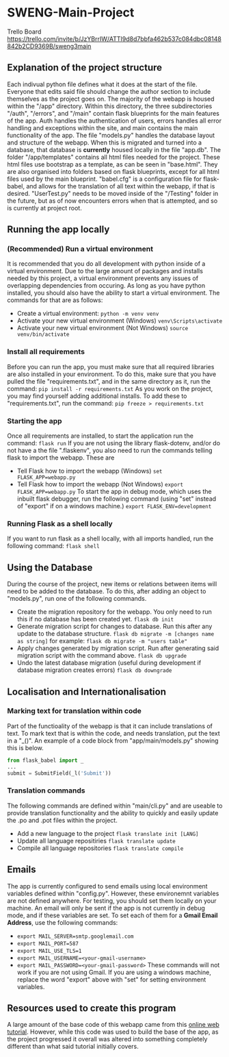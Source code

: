 # SWENG-Main-Project

Trello Board 
https://trello.com/invite/b/JzYBrrIW/ATTI9d8d7bbfa462b537c084dbc08148842b2CD9369B/sweng3main

## Explanation of the project structure
Each indivual python file defines what it does at the start of the file. Everyone that edits said file should change the author section to include themselves as the project goes on.
The majority of the webapp is housed within the "/app" directory. Within this directory, the three subdirectories "/auth", "/errors", and "/main" contain flask blueprints for the main features of the app. Auth handles the authentication of users, errors handles all error handling and exceptions within the site, and main contains the main functionality of the app.
The file "models.py" handles the database layout and structure of the webapp. When this is migrated and turned into a database, that database is __currently__ housed locally in the file "app.db".
The folder "/app/templates" contains all html files needed for the project. These html files use bootstrap as a template, as can be seen in "base.html". They are also organised into folders based on flask blueprints, except for all html files used by the main blueprint.
"babel.cfg" is a configuration file for flask-babel, and allows for the translation of all text within the webapp, if that is desired.
"UserTest.py" needs to be moved inside of the "/Testing" folder in the future, but as of now encounters errors when that is attempted, and so is currently at project root.

## Running the app locally
### (Recommended) Run a virtual environment
It is recommended that you do all development with python inside of a virtual environment. 
Due to the large amount of packages and installs needed by this project, a virtual environment prevents any issues of overlapping dependencies from occuring.
As long as you have python installed, you should also have the ability to start a virtual environment. The commands for that are as follows:
* Create a virtual environment:
	`python -m venv venv`
* Activate your new virtual environment (Windows)
	`venv\Scripts\activate`
* Activate your new virtual environment (Not Windows)
	`source venv/bin/activate`
### Install all requirements
Before you can run the app, you must make sure that all required libraries are also installed in your environment. To do this, make sure that you have pulled the file "requirements.txt", and in the same directory as it, run the command:
    `pip install -r requirements.txt`
As you work on the project, you may find yourself adding additional installs. To add these to "requirements.txt", run the command:
    `pip freeze > requirements.txt`

### Starting the app
Once all requirements are installed, to start the application run the command:
    `flask run`
If you are not using the library flask-dotenv, and/or do not have a the file ".flaskenv", you also need to run the commands telling flask to import the webapp. These are
* Tell Flask how to import the webapp (Windows)
	`set FLASK_APP=webapp.py`
* Tell Flask how to import the webapp (Not Windows)
	`export FLASK_APP=webapp.py`
To start the app in debug mode, which uses the inbuilt flask debugger, run the following command (using "set" instead of "export" if on a windows machine.)
    `export FLASK_ENV=development`

### Running Flask as a shell locally
If you want to run flask as a shell locally, with all imports handled, run the following command: `flask shell`

## Using the Database
During the course of the project, new items or relations between items will need to be added to the database. To do this, after adding an object to "models.py", run one of the following commands.
* Create the migration repository for the webapp. You only need to run this if no database has been created yet.
	`flask db init`
* Generate migration script for changes to database. Run this after any update to the database structure.
	`flask db migrate -m [changes name as string]`
	for example: `flask db migrate -m "users table"`
* Apply changes generated by migration script. Run after generating said migration script with the command above.
	`flask db upgrade`
* Undo the latest database migration (useful during development if database migration creates errors)
	`flask db downgrade`

## Localisation and Internationalisation

### Marking text for translation within code
Part of the functioality of the webapp is that it can include translations of text. To mark text that is within the code, and needs translation, put the text in a "_()". An example of a code block from "app/main/models.py" showing this is below.
``` python
from flask_babel import _
...
submit = SubmitField(_l('Submit'))
```

### Translation commands
The following commands are defined within "main/cli.py" and are useable to provide translation functionality and the ability to quickly and easily update the .po and .pot files within the project.
* Add a new language to the project
	`flask translate init [LANG]`
* Update all language repositiries
	`flask translate update`
* Compile all language repositories
	`flask translate compile`

## Emails
The app is currently configured to send emails using local environment variables defined within "config.py". However, these environemnt variables are not defined anywhere. For testing, you should set them locally on your machine. An email will only be sent if the app is not currently in debug mode, and if these variables are set. To set each of them for a **Gmail Email Address**, use the following commands:
*	`export MAIL_SERVER=smtp.googlemail.com`
*	`export MAIL_PORT=587`
*	`export MAIL_USE_TLS=1`
*	`export MAIL_USERNAME=<your-gmail-username>`
*	`export MAIL_PASSWORD=<your-gmail-password>`
These commands will not work if you are not using Gmail. If you are using a windows machine, replace the word "export" above with "set" for setting environment variables.

## Resources used to create this program
A large amount of the base code of this webapp came from this [online web tutorial](https://blog.miguelgrinberg.com/post/the-flask-mega-tutorial-part-i-hello-world). However, while this code was used to build the base of the app, as the project progressed it overall was altered into something completely different than what said tutorial initially covers.
